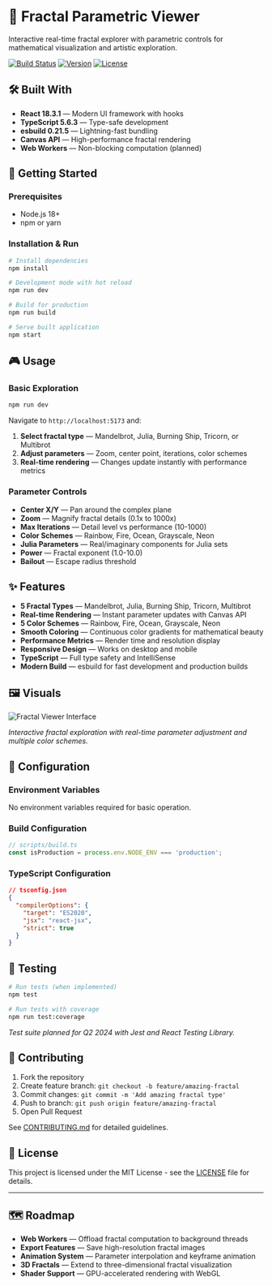 # 🌌 Fractal Parametric Viewer

Interactive real-time fractal explorer with parametric controls for mathematical visualization and artistic exploration.

[![Build Status](https://img.shields.io/badge/build-passing-brightgreen)](#)
[![Version](https://img.shields.io/badge/version-1.0.0-blue)](#)
[![License](https://img.shields.io/badge/license-MIT-green)](#)

## 🛠 Built With

- **React 18.3.1** — Modern UI framework with hooks
- **TypeScript 5.6.3** — Type-safe development
- **esbuild 0.21.5** — Lightning-fast bundling
- **Canvas API** — High-performance fractal rendering
- **Web Workers** — Non-blocking computation (planned)

## 🚀 Getting Started

### Prerequisites

- Node.js 18+ 
- npm or yarn

### Installation & Run

```bash
# Install dependencies
npm install

# Development mode with hot reload
npm run dev

# Build for production
npm run build

# Serve built application
npm start
```

## 🎮 Usage

### Basic Exploration

```bash
npm run dev
```

Navigate to `http://localhost:5173` and:

1. **Select fractal type** — Mandelbrot, Julia, Burning Ship, Tricorn, or Multibrot
2. **Adjust parameters** — Zoom, center point, iterations, color schemes
3. **Real-time rendering** — Changes update instantly with performance metrics

### Parameter Controls

- **Center X/Y** — Pan around the complex plane
- **Zoom** — Magnify fractal details (0.1x to 1000x)
- **Max Iterations** — Detail level vs performance (10-1000)
- **Color Schemes** — Rainbow, Fire, Ocean, Grayscale, Neon
- **Julia Parameters** — Real/imaginary components for Julia sets
- **Power** — Fractal exponent (1.0-10.0)
- **Bailout** — Escape radius threshold

## ✨ Features

- **5 Fractal Types** — Mandelbrot, Julia, Burning Ship, Tricorn, Multibrot
- **Real-time Rendering** — Instant parameter updates with Canvas API
- **5 Color Schemes** — Rainbow, Fire, Ocean, Grayscale, Neon
- **Smooth Coloring** — Continuous color gradients for mathematical beauty
- **Performance Metrics** — Render time and resolution display
- **Responsive Design** — Works on desktop and mobile
- **TypeScript** — Full type safety and IntelliSense
- **Modern Build** — esbuild for fast development and production builds

## 🖼 Visuals

![Fractal Viewer Interface](https://via.placeholder.com/800x400/1a1a2e/ffffff?text=Fractal+Parametric+Viewer)

*Interactive fractal exploration with real-time parameter adjustment and multiple color schemes.*

## 🔧 Configuration

### Environment Variables

No environment variables required for basic operation.

### Build Configuration

```typescript
// scripts/build.ts
const isProduction = process.env.NODE_ENV === 'production';
```

### TypeScript Configuration

```json
// tsconfig.json
{
  "compilerOptions": {
    "target": "ES2020",
    "jsx": "react-jsx",
    "strict": true
  }
}
```

## 🧪 Testing

```bash
# Run tests (when implemented)
npm test

# Run tests with coverage
npm run test:coverage
```

*Test suite planned for Q2 2024 with Jest and React Testing Library.*

## 🤝 Contributing

1. Fork the repository
2. Create feature branch: `git checkout -b feature/amazing-fractal`
3. Commit changes: `git commit -m 'Add amazing fractal type'`
4. Push to branch: `git push origin feature/amazing-fractal`
5. Open Pull Request

See [CONTRIBUTING.md](CONTRIBUTING.md) for detailed guidelines.

## 📜 License

This project is licensed under the MIT License - see the [LICENSE](LICENSE) file for details.

---

## 🗺 Roadmap

- **Web Workers** — Offload fractal computation to background threads
- **Export Features** — Save high-resolution fractal images
- **Animation System** — Parameter interpolation and keyframe animation
- **3D Fractals** — Extend to three-dimensional fractal visualization
- **Shader Support** — GPU-accelerated rendering with WebGL
